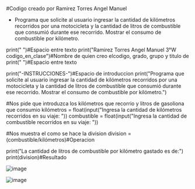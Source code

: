 #Codigo creado por Ramirez Torres Angel Manuel 
- Programa que solicite al usuario ingresar la cantidad de kilómetros recorridos por una motocicleta y la cantidad de litros de combustible que consumió durante ese recorrido. Mostrar el consumo de combustible por kilómetro.


print(" ")#Espacio entre texto
print("Ramirez Torres Angel Manuel 3°W codigo_en_clase")#Nombre de quien creo elcodigo, grado, grupo y titulo de
print(" ")#Espacio entre texto

print("-INSTRUCCIONES-")#Espacio de introduccion
print("Programa que solicite al usuario ingresar la cantidad de kilómetros recorridos por una motocicleta y la cantidad de litros de combustible que consumió durante ese recorrido.  Mostrar el consumo de combustible por kilómetro.")

#Nos pide que introduzca los kilómetros que recorrio y litros de gasoliona que consumio
kilómetros = float(input("Ingresa la cantidad de kilómetros recorridos en su viaje:    "))
combustible = float(input("Ingresa la cantidad de combustible recorridos en su viaje:     "))

#Nos muestra el como se hace la division
division = (combustible/kilómetros)#Operacion

print("La cantidad de litros de combustible por kilómetro gastado es de:")
print(division)#Resultado



![image](https://github.com/user-attachments/assets/903852dd-9f58-42d0-9ffe-268a66f189b3)

![image](https://github.com/user-attachments/assets/680c31be-f9e0-45d9-9174-bc46b8788aaf)
